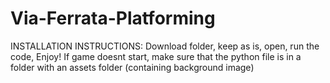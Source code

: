 # Via-Ferrata-Platforming
INSTALLATION INSTRUCTIONS: Download folder, keep as is, open, run the code, Enjoy!
If game doesnt start, make sure that the python file is in a folder with an assets folder (containing background image)

